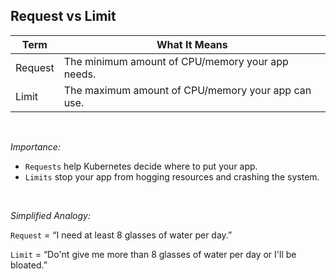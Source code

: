 ## Request vs Limit

| **Term**   | **What It Means**                                           |
|------------|-------------------------------------------------------------|
| Request    | The minimum amount of CPU/memory your app needs.           |
| Limit      | The maximum amount of CPU/memory your app can use.         |
<br>

*Importance:*

* ```Requests``` help Kubernetes decide where to put your app.
* ```Limits``` stop your app from hogging resources and crashing the system.
<br>

*Simplified Analogy:*

```Request``` = “I need at least 8 glasses of water per day.”

```Limit``` = “Do'nt give me more than 8 glasses of water per day or I'll be bloated.”
<br>



